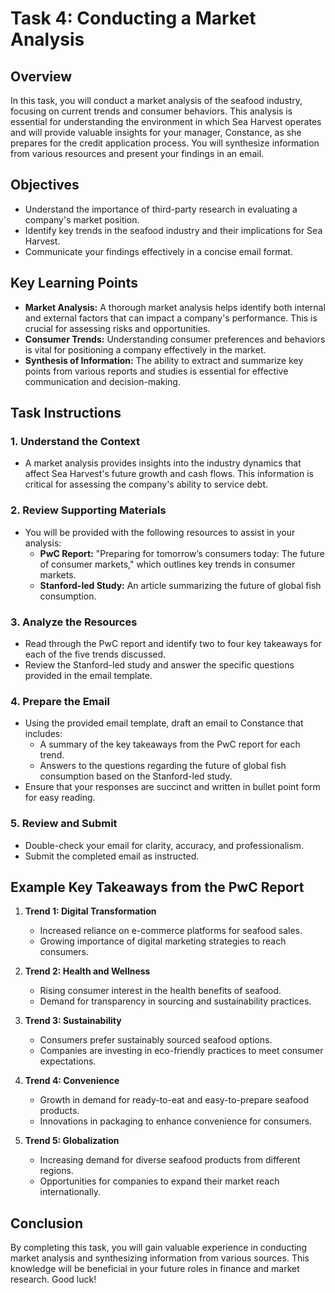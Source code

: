 # Task 4: Conducting a Market Analysis

## Overview
In this task, you will conduct a market analysis of the seafood industry, focusing on current trends and consumer behaviors. This analysis is essential for understanding the environment in which Sea Harvest operates and will provide valuable insights for your manager, Constance, as she prepares for the credit application process. You will synthesize information from various resources and present your findings in an email.

## Objectives
- Understand the importance of third-party research in evaluating a company's market position.
- Identify key trends in the seafood industry and their implications for Sea Harvest.
- Communicate your findings effectively in a concise email format.

## Key Learning Points
- **Market Analysis:** A thorough market analysis helps identify both internal and external factors that can impact a company's performance. This is crucial for assessing risks and opportunities.
- **Consumer Trends:** Understanding consumer preferences and behaviors is vital for positioning a company effectively in the market.
- **Synthesis of Information:** The ability to extract and summarize key points from various reports and studies is essential for effective communication and decision-making.

## Task Instructions

### 1. Understand the Context
- A market analysis provides insights into the industry dynamics that affect Sea Harvest's future growth and cash flows. This information is critical for assessing the company's ability to service debt.

### 2. Review Supporting Materials
- You will be provided with the following resources to assist in your analysis:
  - **PwC Report:** "Preparing for tomorrow’s consumers today: The future of consumer markets," which outlines key trends in consumer markets.
  - **Stanford-led Study:** An article summarizing the future of global fish consumption.

### 3. Analyze the Resources
- Read through the PwC report and identify two to four key takeaways for each of the five trends discussed.
- Review the Stanford-led study and answer the specific questions provided in the email template.

### 4. Prepare the Email
- Using the provided email template, draft an email to Constance that includes:
  - A summary of the key takeaways from the PwC report for each trend.
  - Answers to the questions regarding the future of global fish consumption based on the Stanford-led study.
- Ensure that your responses are succinct and written in bullet point form for easy reading.

### 5. Review and Submit
- Double-check your email for clarity, accuracy, and professionalism.
- Submit the completed email as instructed.

## Example Key Takeaways from the PwC Report
1. **Trend 1: Digital Transformation**
   - Increased reliance on e-commerce platforms for seafood sales.
   - Growing importance of digital marketing strategies to reach consumers.

2. **Trend 2: Health and Wellness**
   - Rising consumer interest in the health benefits of seafood.
   - Demand for transparency in sourcing and sustainability practices.

3. **Trend 3: Sustainability**
   - Consumers prefer sustainably sourced seafood options.
   - Companies are investing in eco-friendly practices to meet consumer expectations.

4. **Trend 4: Convenience**
   - Growth in demand for ready-to-eat and easy-to-prepare seafood products.
   - Innovations in packaging to enhance convenience for consumers.

5. **Trend 5: Globalization**
   - Increasing demand for diverse seafood products from different regions.
   - Opportunities for companies to expand their market reach internationally.

## Conclusion
By completing this task, you will gain valuable experience in conducting market analysis and synthesizing information from various sources. This knowledge will be beneficial in your future roles in finance and market research. Good luck!
